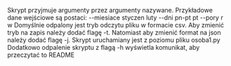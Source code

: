 Skrypt przyjmuje argumenty przez argumenty nazywane.
Przykładowe dane wejściowe są postaci:
--miesiace styczen luty --dni pn-pt pt --pory r w
Domyślnie odpalony jest tryb odczytu pliku w formacie csv.
Aby zmienić tryb na zapis należy dodać flagę -t.
Natomiast aby zmienić format na json należy dodać flagę -j.
Skrypt uruchamiany jest z poziomu pliku osoba1.py
Dodatkowo odpalenie skryptu z flagą -h wyświetla komunikat, aby
przeczytać to README
